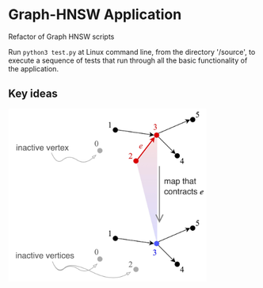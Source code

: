 # Graph-HNSW Application
Refactor of Graph HNSW scripts

Run ```python3 test.py``` at Linux command line, from the directory '/source', to execute a sequence of tests that run through all the basic functionality of the application.

## Key ideas
<img src="https://github.com/TYLERSFOSTER/Graph-HNSW/blob/main/documentation/material/inactive_vertices.jpg" alt="drawing" width="400"/>
